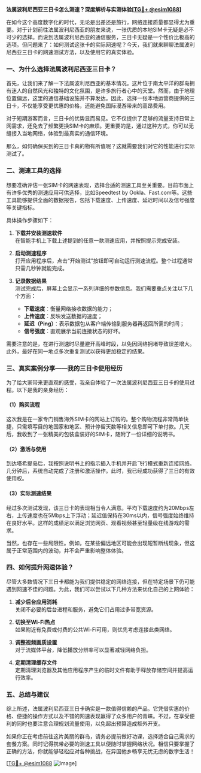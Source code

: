 **法属波利尼西亚三日卡怎么测速？深度解析与实测体验[[TG💪+ @esim1088](https://t.me/s/esim1088)]**

在如今这个高度数字化的时代，无论是出差还是旅行，网络连接质量都显得尤为重要。对于计划前往法属波利尼西亚的朋友来说，一张优质的本地SIM卡无疑是必不可少的选择。而说到法属波利尼西亚的通信服务，三日卡无疑是一个性价比极高的选项。但问题来了：如何测试这张卡的实际网速呢？今天，我们就来聊聊法属波利尼西亚三日卡的网速测试方法，以及使用它的真实体验。

### 一、为什么选择法属波利尼西亚三日卡？

首先，让我们来了解一下法属波利尼西亚的基本情况。这片位于南太平洋的群岛拥有迷人的自然风光和独特的文化氛围，是许多旅行者心中的天堂。然而，由于地理位置偏远，这里的通信基础设施并不算发达。因此，选择一张本地运营商提供的三日卡，不仅能享受更优惠的价格，还能避免国际漫游带来的高昂费用。

对于短期游客而言，三日卡的优势显而易见。它不仅提供了足够的流量支持日常上网需求，还免去了频繁更换SIM卡的麻烦。更重要的是，通过这种方式，你可以无缝接入当地网络，体验到最真实的通信环境。

那么，如何确保买到的三日卡真的物有所值呢？这就需要我们对它的性能进行实际测试了。

### 二、测速工具的选择

想要准确评估一张SIM卡的网速表现，选择合适的测速工具至关重要。目前市面上有许多优秀的测速应用可供选择，比如Speedtest by Ookla、Fast.com等。这些工具能够提供全面的数据报告，包括下载速度、上传速度、延迟时间以及信号强度等关键指标。

具体操作步骤如下：

1. **下载并安装测速软件**  
   在智能手机上下载上述提到的任意一款测速应用，并按照提示完成安装。
   
2. **启动测速程序**  
   打开应用程序后，点击“开始测试”按钮即可自动运行测速流程。整个过程通常只需几秒钟就能完成。

3. **记录数据结果**  
   测试完成后，屏幕上会显示一系列详细的参数信息。我们需要重点关注以下几个方面：
   - **下载速度**：衡量网络接收数据的能力；
   - **上传速度**：反映发送数据的速度；
   - **延迟（Ping）**：表示数据包从客户端传输到服务器再返回所需的时间；
   - **信号强度**：直观展示当前连接状态的好坏。

需要注意的是，在进行测速时尽量避开高峰时段，以免因网络拥堵导致误差增大。此外，最好在同一地点多次重复测试以获得更加稳定的结果。

### 三、真实案例分享——我的三日卡使用经历

为了给大家带来更直观的感受，我亲自体验了一次法属波利尼西亚三日卡的使用过程。以下是我的亲身经历：

#### （1）购买流程
这次我是在一家专门销售海外SIM卡的网站上订购的。整个购物流程非常简单快捷，只需填写目的地国家和地区、预计停留天数等相关信息即可下单付款。几天后，我收到了一张精美的包装盒装好的SIM卡，随附了一份详细的说明书。

#### （2）激活与使用
到达塔希提岛后，我按照说明书上的指示插入手机并开启飞行模式重新连接网络。几分钟后，系统自动完成了注册和激活操作。此时，我已经成功获得了三日的有效使用权。

#### （3）实际测速结果
经过多次测试发现，该三日卡的表现相当令人满意。平均下载速度约为20Mbps左右，上传速度也在5Mbps上下浮动；延迟值保持在30ms以内，信号强度始终维持在良好水平。这样的成绩足以满足浏览网页、观看视频甚至轻量级在线游戏的需求。

当然，也存在一些局限性。例如，在某些偏远地区可能会出现短暂断线现象，但这属于正常范围内的波动，并不会严重影响整体体验。

### 四、如何提升网速体验？

尽管大多数情况下三日卡都能为我们提供稳定的网络连接，但在特定场景下仍可能遇到网速不佳的问题。为此，我们可以尝试以下几种方法来优化自己的上网体验：

1. **减少后台应用消耗**  
   关闭不必要的后台进程和服务，避免它们占用过多带宽资源。
   
2. **切换至Wi-Fi热点**  
   如果附近有免费或付费的公共Wi-Fi可用，则优先考虑连接此类网络。
   
3. **调整视频画质设置**  
   对于流媒体平台，降低播放分辨率可以显著减轻网络负担。

4. **定期清理缓存文件**  
   定期清理浏览器及其他应用程序产生的临时文件有助于释放存储空间并提高运行效率。

### 五、总结与建议

综上所述，法属波利尼西亚三日卡确实是一款值得信赖的产品。它凭借实惠的价格、便捷的操作方式以及不错的网速表现赢得了众多用户的青睐。不过，在享受便利的同时也要注意合理规划流量使用，以免超出预算造成额外开支。

如果你正在考虑前往这片美丽的群岛，请务必提前做好功课，选择适合自己需求的套餐方案。同时记得携带必要的测速工具以便随时掌握网络状况。相信只要掌握了正确的方法，你就能够轻松应对各种挑战，在异国他乡畅享无忧无虑的数字生活！

[[TG💪+ @esim1088](https://t.me/s/esim1088) ![Image](https://i.postimg.cc/4NQfJmqS/Snipaste-2025-05-13-00-14-12.png)]